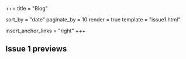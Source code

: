 +++
title = "Blog"

sort_by = "date"
paginate_by = 10
render = true
template = "issue1.html"

insert_anchor_links = "right"
+++

## Issue 1 previews
